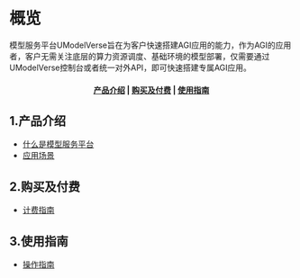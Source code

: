 # 概览
模型服务平台UModelVerse旨在为客户快速搭建AGI应用的能力，作为AGI的应用者，客户无需关注底层的算力资源调度、基础环境的模型部署，仅需要通过UModelVerse控制台或者统一对外API，即可快速搭建专属AGI应用。


#### <center>[产品介绍](#1产品介绍)   |   [购买及付费](#2购买及付费)   |   [使用指南](#3使用指南)   

## 1.产品介绍

*  [什么是模型服务平台](/modelverse/introduction.md)
*  [应用场景](/modelverse/introduction.md)


## 2.购买及付费

* [计费指南](/modelverse/price.md)


## 3.使用指南
* [操作指南](/modelverse/guide.md)


